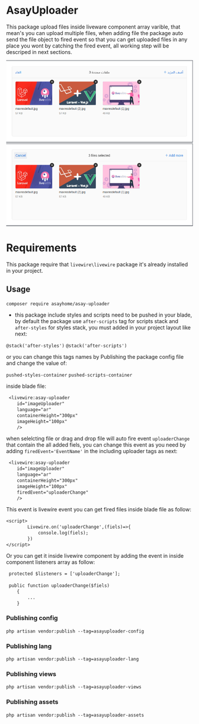 # AsayUploader

This package upload files inside liveware component array varible, that mean's you can upload multiple files, when adding file the package auto send the file object to fired event so that you can get uploaded files in any place you wont by catching the fired event, all working step will be descriped in next sections.

![Arabic](/screenshots/ar.png)
![English](/screenshots/en.png)

# Requirements

This package require that `livewire\livewire` package it's already installed in your project.

## Usage

```
composer require asayhome/asay-uploader
```

- this package include styles and scripts need to be pushed in your blade, by default the package
  use `after-scripts` tag for scripts stack and `after-styles` for styles stack, you must added in
  your project layout like next:

`@stack('after-styles')`
`@stack('after-scripts')`

or you can change this tags names by Publishing the package config file and change the value of:

`pushed-styles-container`
`pushed-scripts-container`

inside blade file:

```
 <livewire:asay-uploader
    id="imageUploader"
    language="ar"
    containerHeight="300px"
    imageHeight="100px"
    />
```

when selelcting file or drag and drop file will auto fire event `uploaderChange` that contain the all added fiels,
you can change this event as you need by adding `firedEvent='EventName'` in the including uploader tags
as next:

```
 <livewire:asay-uploader
    id="imageUploader"
    language="ar"
    containerHeight="300px"
    imageHeight="100px"
    firedEvent="uploaderChange"
    />
```

This event is livewire event you can get fired files inside blade file as follow:

```
<script>
        Livewire.on('uploaderChange',(fiels)=>{
            console.log(fiels);
        })
</script>
```

Or you can get it inside livewire component by adding the event in inside component listeners array
as follow:

```
 protected $listeners = ['uploaderChange'];

 public function uploaderChange($fiels)
    {
        ...
    }
```

### Publishing config

```
php artisan vendor:publish --tag=asayuploader-config
```

### Publishing lang

```
php artisan vendor:publish --tag=asayuploader-lang
```

### Publishing views

```
php artisan vendor:publish --tag=asayuploader-views
```

### Publishing assets

```
php artisan vendor:publish --tag=asayuploader-assets
```
